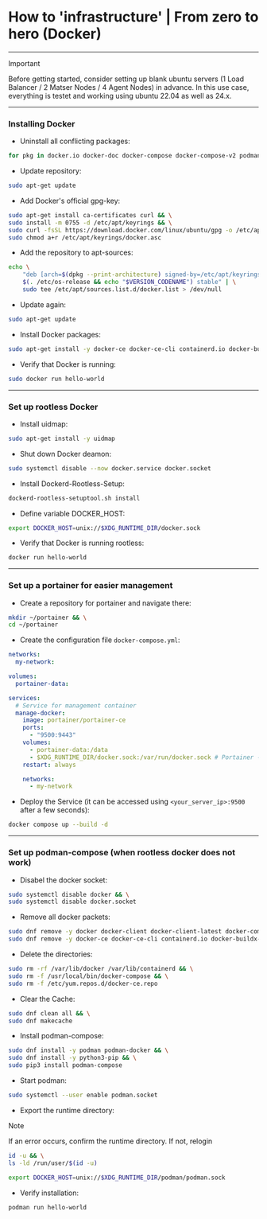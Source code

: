 # How to 'infrastructure' | From zero to hero (Docker)

---

> [!IMPORTANT]
> Before getting started, consider setting up blank ubuntu servers (1 Load Balancer / 2 Matser Nodes / 4 Agent Nodes) in advance. In this use case, everything is testet and working using ubuntu 22.04 as well as 24.x.

---

### Installing Docker
* Uninstall all conflicting packages:
```bash
for pkg in docker.io docker-doc docker-compose docker-compose-v2 podman-docker containerd runc; do sudo apt-get remove $pkg; done
```
* Update repository:
```bash
sudo apt-get update
```
* Add Docker's official gpg-key:
```bash
sudo apt-get install ca-certificates curl && \
sudo install -m 0755 -d /etc/apt/keyrings && \
sudo curl -fsSL https://download.docker.com/linux/ubuntu/gpg -o /etc/apt/keyrings/docker.asc && \
sudo chmod a+r /etc/apt/keyrings/docker.asc
```
* Add the repository to apt-sources:
```bash
echo \
    "deb [arch=$(dpkg --print-architecture) signed-by=/etc/apt/keyrings/docker.asc] https://download.docker.com/linux/ubuntu \
    $(. /etc/os-release && echo "$VERSION_CODENAME") stable" | \
    sudo tee /etc/apt/sources.list.d/docker.list > /dev/null
```
* Update again:
```bash
sudo apt-get update
```
* Install Docker packages:
```bash
sudo apt-get install -y docker-ce docker-ce-cli containerd.io docker-buildx-plugin docker-compose-plugin
```
* Verify that Docker is running:
```bash
sudo docker run hello-world
```

---

### Set up rootless Docker
* Install uidmap:
```bash
sudo apt-get install -y uidmap
``` 
* Shut down Docker deamon:
```bash
sudo systemctl disable --now docker.service docker.socket
```
* Install Dockerd-Rootless-Setup:
```bash
dockerd-rootless-setuptool.sh install
```
* Define variable DOCKER_HOST:
```bash
export DOCKER_HOST=unix://$XDG_RUNTIME_DIR/docker.sock
```
* Verify that Docker is running rootless:
```bash
docker run hello-world
```

---

### Set up a portainer for easier management
* Create a repository for portainer and navigate there:
```bash
mkdir ~/portainer && \
cd ~/portainer
```
* Create the configuration file `docker-compose.yml`:
```yaml
networks:
  my-network:

volumes:
  portainer-data:

services:
  # Service for management container
  manage-docker:
    image: portainer/portainer-ce
    ports:
      - "9500:9443"
    volumes:
      - portainer-data:/data
      - $XDG_RUNTIME_DIR/docker.sock:/var/run/docker.sock # Portainer - rootless mount
    restart: always

    networks:
      - my-network
```
* Deploy the Service (it can be accessed using `<your_server_ip>:9500` after a few seconds):
```bash
docker compose up --build -d
```

---

### Set up podman-compose (when rootless docker does not work)
* Disabel the docker socket:
```bash
sudo systemctl disable docker && \
sudo systemctl disable docker.socket
```
* Remove all docker packets:
```bash
sudo dnf remove -y docker docker-client docker-client-latest docker-common docker-latest docker-latest-logrotate docker-logrotate docker-engine && \
sudo dnf remove -y docker-ce docker-ce-cli containerd.io docker-buildx-plugin docker-compose-plugin
```
* Delete the directories:
```bash
sudo rm -rf /var/lib/docker /var/lib/containerd && \
sudo rm -f /usr/local/bin/docker-compose && \
sudo rm -f /etc/yum.repos.d/docker-ce.repo
```
* Clear the Cache:
```bash
sudo dnf clean all && \
sudo dnf makecache
```
* Install podman-compose:
```bash
sudo dnf install -y podman podman-docker && \
sudo dnf install -y python3-pip && \
sudo pip3 install podman-compose
```
* Start podman:
```bash
sudo systemctl --user enable podman.socket
```
* Export the runtime directory:
> [!NOTE]
> If an error occurs, confirm the runtime directory. If not, relogin
> ```bash
> id -u && \
> ls -ld /run/user/$(id -u)
> ```
```bash
export DOCKER_HOST=unix://$XDG_RUNTIME_DIR/podman/podman.sock
```
* Verify installation:
```bash
podman run hello-world
```